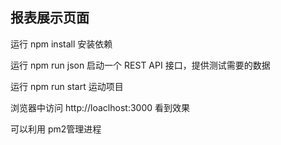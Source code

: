 ## 报表展示页面

运行 npm install 安装依赖

运行 npm run json 启动一个 REST API 接口，提供测试需要的数据

运行 npm run start 运动项目

浏览器中访问 http://loaclhost:3000 看到效果


可以利用 pm2管理进程